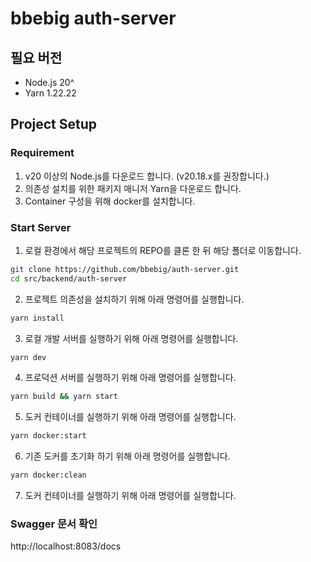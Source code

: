 # bbebig auth-server

## 필요 버전

- Node.js 20^
- Yarn 1.22.22

## Project Setup

### Requirement

1. v20 이상의 Node.js를 다운로드 합니다. (v20.18.x를 권장합니다.)
2. 의존성 설치를 위한 패키지 매니저 Yarn을 다운로드 합니다.
3. Container 구성을 위해 docker를 설치합니다.

### Start Server

1. 로컬 환경에서 해당 프로젝트의 REPO를 클론 한 뒤 해당 폴더로 이동합니다.

```bash
git clone https://github.com/bbebig/auth-server.git
cd src/backend/auth-server
```

2. 프로젝트 의존성을 설치하기 위해 아래 명령어를 실행합니다.

```bash
yarn install
```

3. 로컬 개발 서버를 실행하기 위해 아래 명령어를 실행합니다.

```bash
yarn dev
```

4. 프로덕션 서버를 실행하기 위해 아래 명령어를 실행합니다.

```bash
yarn build && yarn start
```

5. 도커 컨테이너를 실행하기 위해 아래 명령어를 실행합니다.

```bash
yarn docker:start
```

6. 기존 도커를 초기화 하기 위해 아래 명령어를 실행합니다.

```bash
yarn docker:clean
```

7. 도커 컨테이너를 실행하기 위해 아래 명령어를 실행합니다.

### Swagger 문서 확인

http://localhost:8083/docs
